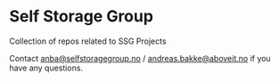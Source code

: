 # Self Storage Group

Collection of repos related to SSG Projects

Contact anba@selfstoragegroup.no / andreas.bakke@aboveit.no if you have any questions.

